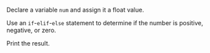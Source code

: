 Declare a variable `num` and assign it a float value.

Use an `if`-`elif`-`else` statement to determine if the number is positive, negative, or zero.

Print the result.
